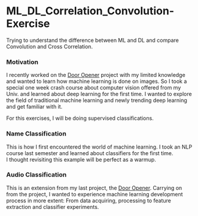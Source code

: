 # ML_DL_Correlation_Convolution-Exercise
Trying to understand the difference between ML and DL and compare Convolution and Cross Correlation.
### Motivation
I recently worked on the [Door Opener](https://github.com/Mins0o/Door_Opener) project with my limited knowledge and wanted to learn how machine learning is done on images. So I took a special one week crash course about computer vision offered from my Univ. and learned about deep learning for the first time. I wanted to explore the field of traditional machine learning and newly trending deep learning and get familiar with it.  
  
For this exercises, I will be doing supervised classifications.
### Name Classification
This is how I first encountered the world of machine learning. I took an NLP course last semester and learned about classifiers for the first time.  
I thought revisiting this example will be perfect as a warmup.
### Audio Classification
This is an extension from my last project, the [Door Opener](https://github.com/Mins0o/Door_Opener). Carrying on from the project, I wanted to experience machine learning development process in more extent: From data acquiring, processing to feature extraction and classifier experiments.

